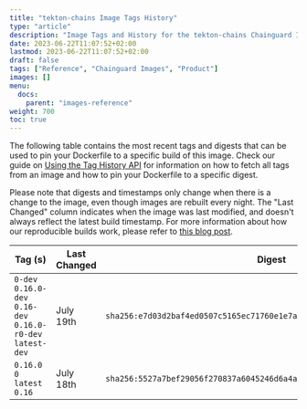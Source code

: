 ```yaml
---
title: "tekton-chains Image Tags History"
type: "article"
description: "Image Tags and History for the tekton-chains Chainguard Image"
date: 2023-06-22T11:07:52+02:00
lastmod: 2023-06-22T11:07:52+02:00
draft: false
tags: ["Reference", "Chainguard Images", "Product"]
images: []
menu:
  docs:
    parent: "images-reference"
weight: 700
toc: true
---
```


The following table contains the most recent tags and digests that can be used to pin your Dockerfile to a specific build of this image. Check our guide on [Using the Tag History API](/chainguard/chainguard-images/using-the-tag-history-api/) for information on how to fetch all tags from an image and how to pin your Dockerfile to a specific digest.

Please note that digests and timestamps only change when there is a change to the image, even though images are rebuilt every night. The "Last Changed" column indicates when the image was last modified, and doesn't always reflect the latest build timestamp. For more information about how our reproducible builds work, please refer to [this blog post](https://www.chainguard.dev/unchained/reproducing-chainguards-reproducible-image-builds).

| Tag (s)                                                       | Last Changed | Digest                                                                    |
|---------------------------------------------------------------|--------------|---------------------------------------------------------------------------|
|  `0-dev` `0.16.0-dev` `0.16-dev` `0.16.0-r0-dev` `latest-dev` | July 19th    | `sha256:e7d03d2baf4ed0507c5165ec71760e1e7a24af56277af45466cf685314d9543f` |
|  `0.16.0` `0` `latest` `0.16`                                 | July 18th    | `sha256:5527a7bef29056f270837a6045246d6a4a8f2bce828430e7db323e2984863ded` |
